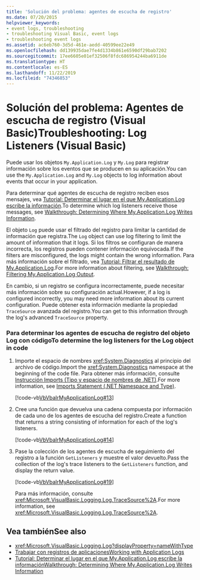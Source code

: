 ```yaml
---
title: 'Solución del problema: agentes de escucha de registro'
ms.date: 07/20/2015
helpviewer_keywords:
- event logs, troubleshooting
- troubleshooting Visual Basic, event logs
- troubleshooting event logs
ms.assetid: ac6eb760-3d5d-461e-aedd-40599ee22e49
ms.openlocfilehash: dd139935dae7fe4d1334b861e6590df29bab7202
ms.sourcegitcommit: 17ee6605e01ef32506f8fdc686954244ba6911de
ms.translationtype: HT
ms.contentlocale: es-ES
ms.lasthandoff: 11/22/2019
ms.locfileid: "74346853"
---
```

# <a name="troubleshooting-log-listeners-visual-basic"></a><span data-ttu-id="9a91b-102">Solución del problema: Agentes de escucha de registro (Visual Basic)</span><span class="sxs-lookup"><span data-stu-id="9a91b-102">Troubleshooting: Log Listeners (Visual Basic)</span></span>

<span data-ttu-id="9a91b-103">Puede usar los objetos `My.Application.Log` y `My.Log` para registrar información sobre los eventos que se producen en su aplicación.</span><span class="sxs-lookup"><span data-stu-id="9a91b-103">You can use the `My.Application.Log` and `My.Log` objects to log information about events that occur in your application.</span></span>  
  
 <span data-ttu-id="9a91b-104">Para determinar qué agentes de escucha de registro reciben esos mensajes, vea [Tutorial: Determinar el lugar en el que My.Application.Log escribe la información](../../../../visual-basic/developing-apps/programming/log-info/walkthrough-determining-where-my-application-log-writes-information.md).</span><span class="sxs-lookup"><span data-stu-id="9a91b-104">To determine which log listeners receive those messages, see [Walkthrough: Determining Where My.Application.Log Writes Information](../../../../visual-basic/developing-apps/programming/log-info/walkthrough-determining-where-my-application-log-writes-information.md).</span></span>  
  
 <span data-ttu-id="9a91b-105">El objeto `Log` puede usar el filtrado del registro para limitar la cantidad de información que registra.</span><span class="sxs-lookup"><span data-stu-id="9a91b-105">The `Log` object can use log filtering to limit the amount of information that it logs.</span></span> <span data-ttu-id="9a91b-106">Si los filtros se configuran de manera incorrecta, los registros pueden contener información equivocada.</span><span class="sxs-lookup"><span data-stu-id="9a91b-106">If the filters are misconfigured, the logs might contain the wrong information.</span></span> <span data-ttu-id="9a91b-107">Para más información sobre el filtrado, vea [Tutorial: Filtrar el resultado de My.Application.Log](../../../../visual-basic/developing-apps/programming/log-info/walkthrough-filtering-my-application-log-output.md).</span><span class="sxs-lookup"><span data-stu-id="9a91b-107">For more information about filtering, see [Walkthrough: Filtering My.Application.Log Output](../../../../visual-basic/developing-apps/programming/log-info/walkthrough-filtering-my-application-log-output.md).</span></span>  
  
 <span data-ttu-id="9a91b-108">En cambio, si un registro se configura incorrectamente, puede necesitar más información sobre su configuración actual.</span><span class="sxs-lookup"><span data-stu-id="9a91b-108">However, if a log is configured incorrectly, you may need more information about its current configuration.</span></span> <span data-ttu-id="9a91b-109">Puede obtener esta información mediante la propiedad `TraceSource` avanzada del registro.</span><span class="sxs-lookup"><span data-stu-id="9a91b-109">You can get to this information through the log's advanced `TraceSource` property.</span></span>  
  
### <a name="to-determine-the-log-listeners-for-the-log-object-in-code"></a><span data-ttu-id="9a91b-110">Para determinar los agentes de escucha de registro del objeto Log con código</span><span class="sxs-lookup"><span data-stu-id="9a91b-110">To determine the log listeners for the Log object in code</span></span>  
  
1. <span data-ttu-id="9a91b-111">Importe el espacio de nombres <xref:System.Diagnostics> al principio del archivo de código.</span><span class="sxs-lookup"><span data-stu-id="9a91b-111">Import the <xref:System.Diagnostics> namespace at the beginning of the code file.</span></span> <span data-ttu-id="9a91b-112">Para obtener más información, consulte [Instrucción Imports (Tipo y espacio de nombres de .NET)](../../../../visual-basic/language-reference/statements/imports-statement-net-namespace-and-type.md).</span><span class="sxs-lookup"><span data-stu-id="9a91b-112">For more information, see [Imports Statement (.NET Namespace and Type)](../../../../visual-basic/language-reference/statements/imports-statement-net-namespace-and-type.md).</span></span>  
  
     [!code-vb[VbVbalrMyApplicationLog#13](~/samples/snippets/visualbasic/VS_Snippets_VBCSharp/VbVbalrMyApplicationLog/VB/Form1.vb#13)]  
  
2. <span data-ttu-id="9a91b-113">Cree una función que devuelva una cadena compuesta por información de cada uno de los agentes de escucha del registro.</span><span class="sxs-lookup"><span data-stu-id="9a91b-113">Create a function that returns a string consisting of information for each of the log's listeners.</span></span>  
  
     [!code-vb[VbVbalrMyApplicationLog#14](~/samples/snippets/visualbasic/VS_Snippets_VBCSharp/VbVbalrMyApplicationLog/VB/Form1.vb#14)]  
  
3. <span data-ttu-id="9a91b-114">Pase la colección de los agentes de escucha de seguimiento del registro a la función `GetListeners` y muestre el valor devuelto.</span><span class="sxs-lookup"><span data-stu-id="9a91b-114">Pass the collection of the log's trace listeners to the `GetListeners` function, and display the return value.</span></span>  
  
     [!code-vb[VbVbalrMyApplicationLog#19](~/samples/snippets/visualbasic/VS_Snippets_VBCSharp/VbVbalrMyApplicationLog/VB/Form1.vb#19)]  
  
     <span data-ttu-id="9a91b-115">Para más información, consulte <xref:Microsoft.VisualBasic.Logging.Log.TraceSource%2A>.</span><span class="sxs-lookup"><span data-stu-id="9a91b-115">For more information, see <xref:Microsoft.VisualBasic.Logging.Log.TraceSource%2A>.</span></span>  
  
## <a name="see-also"></a><span data-ttu-id="9a91b-116">Vea también</span><span class="sxs-lookup"><span data-stu-id="9a91b-116">See also</span></span>

- <xref:Microsoft.VisualBasic.Logging.Log?displayProperty=nameWithType>
- [<span data-ttu-id="9a91b-117">Trabajar con registros de aplicaciones</span><span class="sxs-lookup"><span data-stu-id="9a91b-117">Working with Application Logs</span></span>](../../../../visual-basic/developing-apps/programming/log-info/working-with-application-logs.md)
- [<span data-ttu-id="9a91b-118">Tutorial: Determinar el lugar en el que My.Application.Log escribe la información</span><span class="sxs-lookup"><span data-stu-id="9a91b-118">Walkthrough: Determining Where My.Application.Log Writes Information</span></span>](../../../../visual-basic/developing-apps/programming/log-info/walkthrough-determining-where-my-application-log-writes-information.md)
